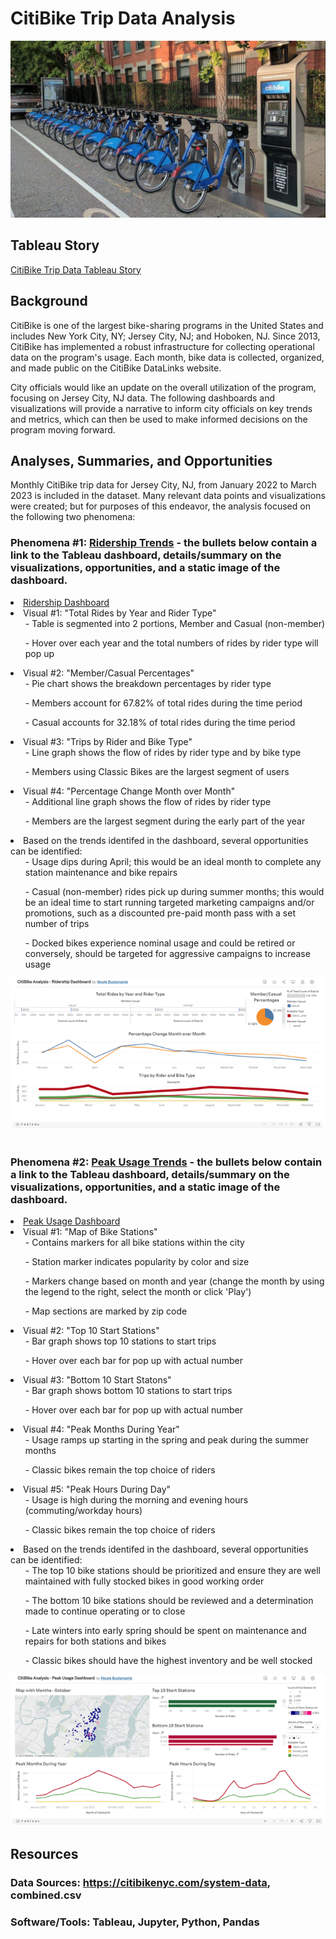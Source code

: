# CitiBike Trip Data Analysis
<img src="images/Citi-Bike-Jersey-City.png"/>

## Tableau Story
<a href = "https://public.tableau.com/app/profile/nicole.bustamante/viz/CitiBikeTripDataTableauStory/Story1?publish=yes"> CitiBike Trip Data Tableau Story</a>
<br>

## Background
CitiBike is one of the largest bike-sharing programs in the United States and includes New York City, NY; Jersey City, NJ; and Hoboken, NJ. Since 2013, CitiBike has implemented a robust infrastructure for collecting operational data on the program's usage. Each month, bike data is collected, organized, and made public on the CitiBike DataLinks website.

City officials would like an update on the overall utilization of the program, focusing on Jersey City, NJ data.  The following dashboards and visualizations will provide a narrative to inform city officials on key trends and metrics, which can then be used to make informed decisions on the program moving forward.

## Analyses, Summaries, and Opportunities
Monthly CitiBike trip data for Jersey City, NJ, from January 2022 to March 2023 is included in the dataset. Many relevant data points and visualizations were created; but for purposes of this endeavor, the analysis focused on the following two phenomena:

### <b>Phenomena #1:</b> <u>Ridership Trends</u> - the bullets below contain a link to the Tableau dashboard, details/summary on the visualizations, opportunities, and a static image of the dashboard.

<li><a href = "https://public.tableau.com/app/profile/nicole.bustamante/viz/CitiBikeAnalysis-RidershipDashboard/RidershipDashboard?publish=yes"> Ridership Dashboard </a></li>

<li>Visual #1: "Total Rides by Year and Rider Type"</ul>
<ul> - Table is segmented into 2 portions, Member and Casual (non-member)</ul>
<ul> - Hover over each year and the total numbers of rides by rider type will pop up</ul>

<li>Visual #2: "Member/Casual Percentages"
<ul> - Pie chart shows the breakdown percentages by rider type</ul>
<ul> - Members account for 67.82% of total rides during the time period</ul>
<ul> - Casual accounts for 32.18% of total rides during the time period</ul>

<li>Visual #3: "Trips by Rider and Bike Type"
<ul> - Line graph shows the flow of rides by rider type and by bike type</ul>
<ul> - Members using Classic Bikes are the largest segment of users</ul>

<li>Visual #4: "Percentage Change Month over Month"
<ul> - Additional line graph shows the flow of rides by rider type</ul>
<ul> - Members are the largest segment during the early part of the year</ul>

<li> Based on the trends identifed in the dashboard, several opportunities can be identified:
<ul> - Usage dips during April; this would be an ideal month to complete any station maintenance and bike repairs</ul>
<ul> - Casual (non-member) rides pick up during summer months; this would be an ideal time to start running targeted marketing campaigns and/or promotions, such as a discounted pre-paid month pass with a set number of trips</ul>
<ul> - Docked bikes experience nominal usage and could be retired or conversely, should be targeted for aggressive campaigns to increase usage</ul>

<img src="images/ridership.png"/>
<br>
<br>

### <b>Phenomena #2:</b>  <u>Peak Usage Trends</u> - the bullets below contain a link to the Tableau dashboard, details/summary on the visualizations, opportunities, and a static image of the dashboard.
<li><a href = "https://public.tableau.com/app/profile/nicole.bustamante/viz/CitiBikeAnalysis-PeakUsageDashboard/PeakUsageDashboard?publish=yes"> Peak Usage Dashboard </a></li>

<li>Visual #1: "Map of Bike Stations"
<ul> - Contains markers for all bike stations within the city</ul>
<ul> - Station marker indicates popularity by color and size</ul>
<ul> - Markers change based on month and year (change the month by using the legend to the right, select the month or click 'Play')</ul>
<ul> - Map sections are marked by zip code</ul>

<li>Visual #2: "Top 10 Start Stations"
<ul> - Bar graph shows top 10 stations to start trips</ul>
<ul> - Hover over each bar for pop up with actual number</ul>

<li>Visual #3: "Bottom 10 Start Statons"
<ul> - Bar graph shows bottom 10 stations to start trips</ul>
<ul> - Hover over each bar for pop up with actual number</ul>

<li>Visual #4: "Peak Months During Year"
<ul> - Usage ramps up starting in the spring and peak during the summer months</ul>
<ul> - Classic bikes remain the top choice of riders</ul>

<li>Visual #5: "Peak Hours During Day"
<ul> - Usage is high during the morning and evening hours (commuting/workday hours)</ul>
<ul> - Classic bikes remain the top choice of riders</ul>

<li> Based on the trends identifed in the dashboard, several opportunities can be identified:
<ul> - The top 10 bike stations should be prioritized and ensure they are well maintained with fully stocked bikes in good working order</ul>
<ul> - The bottom 10 bike stations should be reviewed and a determination made to continue operating or to close</ul>
<ul> - Late winters into early spring should be spent on maintenance and repairs for both stations and bikes</ul>
<ul> - Classic bikes should have the highest inventory and be well stocked</ul>


<img src="images/usage.png"/>
<br>

## Resources
### Data Sources: https://citibikenyc.com/system-data, combined.csv
### Software/Tools: Tableau, Jupyter, Python, Pandas

